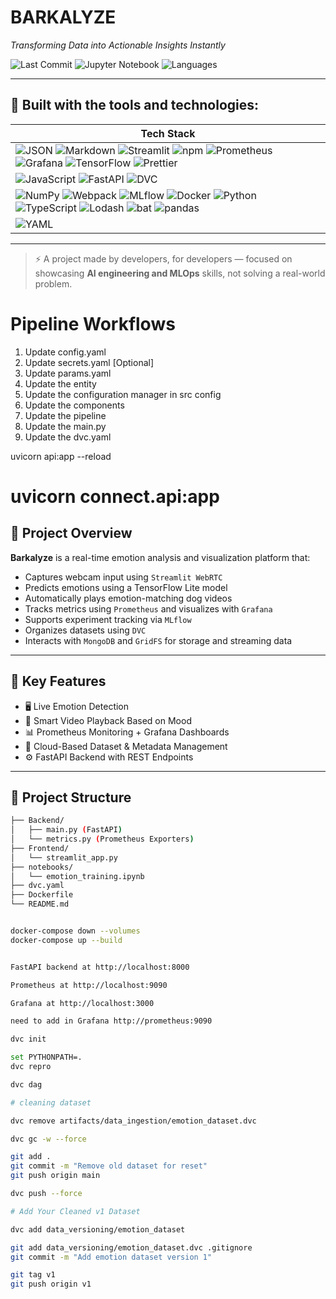 # BARKALYZE

_Transforming Data into Actionable Insights Instantly_

![Last Commit](https://img.shields.io/badge/last%20commit-today-brightgreen)
![Jupyter Notebook](https://img.shields.io/badge/jupyter%20notebook-91.2%25-blue)
![Languages](https://img.shields.io/badge/languages-9-blue)

---

## 🚀 Built with the tools and technologies:

| Tech Stack |
|------------|
| ![JSON](https://img.shields.io/badge/-JSON-black?logo=json&logoColor=white) ![Markdown](https://img.shields.io/badge/-Markdown-black?logo=markdown&logoColor=white) ![Streamlit](https://img.shields.io/badge/-Streamlit-ff4b4b?logo=streamlit&logoColor=white) ![npm](https://img.shields.io/badge/-npm-cb3837?logo=npm&logoColor=white) ![Prometheus](https://img.shields.io/badge/-Prometheus-e6522c?logo=prometheus&logoColor=white) ![Grafana](https://img.shields.io/badge/-Grafana-f46800?logo=grafana&logoColor=white) ![TensorFlow](https://img.shields.io/badge/-TensorFlow-ff6f00?logo=tensorflow&logoColor=white) ![Prettier](https://img.shields.io/badge/-Prettier-f7b93e?logo=prettier&logoColor=black) |
| ![JavaScript](https://img.shields.io/badge/-JavaScript-f7df1e?logo=javascript&logoColor=black) ![FastAPI](https://img.shields.io/badge/-FastAPI-009688?logo=fastapi&logoColor=white) ![DVC](https://img.shields.io/badge/-DVC-13ADC7?logo=dvc&logoColor=white) |
| ![NumPy](https://img.shields.io/badge/-NumPy-013243?logo=numpy&logoColor=white) ![Webpack](https://img.shields.io/badge/-Webpack-1C78C0?logo=webpack&logoColor=white) ![MLflow](https://img.shields.io/badge/-MLflow-0174BF?logo=mlflow&logoColor=white) ![Docker](https://img.shields.io/badge/-Docker-2496ED?logo=docker&logoColor=white) ![Python](https://img.shields.io/badge/-Python-3776AB?logo=python&logoColor=white) ![TypeScript](https://img.shields.io/badge/-TypeScript-3178C6?logo=typescript&logoColor=white) ![Lodash](https://img.shields.io/badge/-Lodash-3492FF?logo=lodash&logoColor=white) ![bat](https://img.shields.io/badge/-bat-5C2D91?logo=visualstudiocode&logoColor=white) ![pandas](https://img.shields.io/badge/-pandas-150458?logo=pandas&logoColor=white) |
| ![YAML](https://img.shields.io/badge/-YAML-red?logo=yaml&logoColor=white) |

---


> ⚡ A project made by developers, for developers — focused on showcasing **AI engineering and MLOps** skills, not solving a real-world problem.

# Pipeline Workflows
1. Update config.yaml
2. Update secrets.yaml [Optional]
3. Update params.yaml
4. Update the entity
5. Update the configuration manager in src config
6. Update the components
7. Update the pipeline
8. Update the main.py
9. Update the dvc.yaml

uvicorn api:app --reload
# uvicorn connect.api:app


## 📘 Project Overview

**Barkalyze** is a real-time emotion analysis and visualization platform that:

- Captures webcam input using `Streamlit WebRTC`
- Predicts emotions using a TensorFlow Lite model
- Automatically plays emotion-matching dog videos
- Tracks metrics using `Prometheus` and visualizes with `Grafana`
- Supports experiment tracking via `MLflow`
- Organizes datasets using `DVC`
- Interacts with `MongoDB` and `GridFS` for storage and streaming data

---

## 🧠 Key Features

- 🖥️ Live Emotion Detection
- 🐶 Smart Video Playback Based on Mood
- 📊 Prometheus Monitoring + Grafana Dashboards
- 📁 Cloud-Based Dataset & Metadata Management
- ⚙️ FastAPI Backend with REST Endpoints

---

## 📂 Project Structure

```bash
├── Backend/
│   ├── main.py (FastAPI)
│   └── metrics.py (Prometheus Exporters)
├── Frontend/
│   └── streamlit_app.py
├── notebooks/
│   └── emotion_training.ipynb
├── dvc.yaml
├── Dockerfile
└── README.md


docker-compose down --volumes
docker-compose up --build


FastAPI backend at http://localhost:8000

Prometheus at http://localhost:9090

Grafana at http://localhost:3000

need to add in Grafana http://prometheus:9090

dvc init

set PYTHONPATH=.
dvc repro

dvc dag

# cleaning dataset

dvc remove artifacts/data_ingestion/emotion_dataset.dvc

dvc gc -w --force

git add .
git commit -m "Remove old dataset for reset"
git push origin main

dvc push --force

# Add Your Cleaned v1 Dataset

dvc add data_versioning/emotion_dataset

git add data_versioning/emotion_dataset.dvc .gitignore
git commit -m "Add emotion dataset version 1"

git tag v1
git push origin v1

